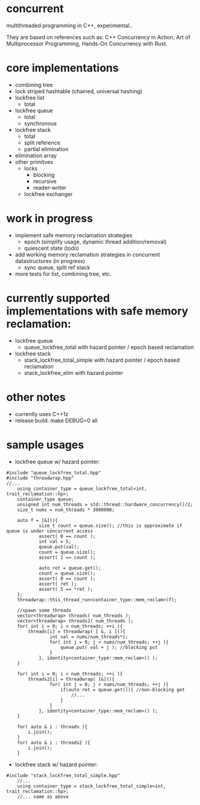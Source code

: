 # concurrent
multithreaded programming in C++, experimental..

They are based on references such as: C++ Concurrency in Action, Art of Multiprocessor Programming, Hands-On Concurrency with Rust.
  
# core implementations
  - combining tree
  - lock striped hashtable (chained, universal hashing)
  - lockfree list
    - total
  - lockfree queue
    - total
    - synchronous
  - lockfree stack
    - total
    - split reference
    - partial elimination
  - elimination array
  - other primitves
    - locks
      - blocking
      - recursive
      - reader-writer
    - lockfree exchanger

# work in progress
  - implement safe memory reclamation strategies
    - epoch (simplify usage, dynamic thread addition/removal)
	- quiescent state (todo)
  - add working memory reclamation strategies in concurrent datastructures (in progress)
    - sync queue, split ref stack
  - more tests for list, combining tree, etc.

# currently supported implementations with safe memory reclamation:
  - lockfree queue
    - queue_lockfree_total with hazard pointer / epoch based reclamation
  - lockfree stack
    - stack_lockfree_total_simple with hazard pointer / epoch based reclamation
    - stack_lockfree_elim with hazard pointer

# other notes
  - currently uses C++1z
  - release build: make DEBUG=0 all

# sample usages
  - lockfree queue w/ hazard pointer:
```
#include "queue_lockfree_total.hpp"
#include "threadwrap.hpp"
//...
    using container_type = queue_lockfree_total<int, trait_reclamation::hp>;
    container_type queue;
    unsigned int num_threads = std::thread::hardware_concurrency()/2;
    size_t nums = num_threads * 3000000;
    
    auto f = [&](){
            size_t count = queue.size(); //this is approximate if queue is under concurrent access
            assert( 0 == count );
            int val = 5;
            queue.put(val);
            count = queue.size(); 
            assert( 1 == count );

            auto ret = queue.get();
            count = queue.size();
            assert( 0 == count );
            assert( ret );
            assert( 5 == *ret );
    };
    threadwrap::this_thread_run<container_type::mem_reclam>(f);

    //spawn some threads
    vector<threadwrap> threads( num_threads );
    vector<threadwrap> threads2( num_threads );    
    for( int i = 0; i < num_threads; ++i ){
        threads[i] = threadwrap( [ &, i ](){
                int val = nums/num_threads*i;
                for( int j = 0; j < nums/num_threads; ++j ){
                    queue.put( val + j ); //blocking put
                }
            }, identity<container_type::mem_reclam>() );
    }

    for( int i = 0; i < num_threads; ++i ){
        threads2[i] = threadwrap( [&](){
                for( int j = 0; j < nums/num_threads; ++j ){
                    if(auto ret = queue.get()){ //non-blocking get
                        //...
                    } 
                }
            }, identity<container_type::mem_reclam>() );
    }
  
    for( auto & i : threads ){
        i.join();
    }
    for( auto & i : threads2 ){
        i.join();
    }
```
  - lockfree stack w/ hazard pointer:
```
#include "stack_lockfree_total_simple.hpp"
    //...
    using container_type = stack_lockfree_total_simple<int, trait_reclamation::hp>;
    //... same as above
```  